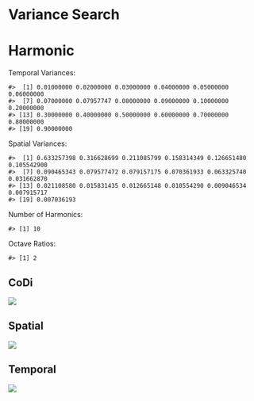 Variance Search
================

# Harmonic

Temporal Variances:

    #>  [1] 0.01000000 0.02000000 0.03000000 0.04000000 0.05000000 0.06000000
    #>  [7] 0.07000000 0.07957747 0.08000000 0.09000000 0.10000000 0.20000000
    #> [13] 0.30000000 0.40000000 0.50000000 0.60000000 0.70000000 0.80000000
    #> [19] 0.90000000

Spatial Variances:

    #>  [1] 0.633257398 0.316628699 0.211085799 0.158314349 0.126651480 0.105542900
    #>  [7] 0.090465343 0.079577472 0.079157175 0.070361933 0.063325740 0.031662870
    #> [13] 0.021108580 0.015831435 0.012665148 0.010554290 0.009046534 0.007915717
    #> [19] 0.007036193

Number of Harmonics:

    #> [1] 10

Octave Ratios:

    #> [1] 2

## CoDi

![](../figures/variance_search/_CoDi-1.png)<!-- -->

## Spatial

![](../figures/variance_search/_Spatial-1.png)<!-- -->

## Temporal

![](../figures/variance_search/_Temporal-1.png)<!-- -->
